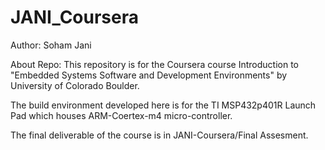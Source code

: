 # JANI_Coursera

Author: Soham Jani 

About Repo: This repository is for the Coursera course Introduction to "Embedded Systems Software and Development Environments" by University of Colorado Boulder.

The build environment developed here is for the TI MSP432p401R Launch Pad which houses ARM-Coertex-m4 micro-controller.

The final deliverable of the course is in JANI-Coursera/Final Assesment. 
